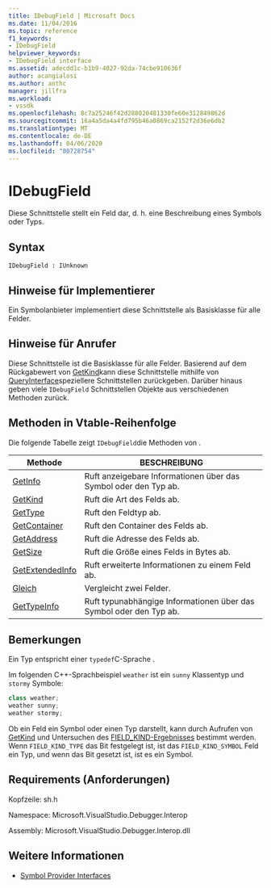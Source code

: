 ```yaml
---
title: IDebugField | Microsoft Docs
ms.date: 11/04/2016
ms.topic: reference
f1_keywords:
- IDebugField
helpviewer_keywords:
- IDebugField interface
ms.assetid: adecdd1c-b1b9-4027-92da-74cbe910636f
author: acangialosi
ms.author: anthc
manager: jillfra
ms.workload:
- vssdk
ms.openlocfilehash: 8c7a25246f42d288020481330fe60e312849862d
ms.sourcegitcommit: 16a4a5da4a4fd795b46a0869ca2152f2d36e6db2
ms.translationtype: MT
ms.contentlocale: de-DE
ms.lasthandoff: 04/06/2020
ms.locfileid: "80728754"
---
```

# <a name="idebugfield"></a>IDebugField
Diese Schnittstelle stellt ein Feld dar, d. h. eine Beschreibung eines Symbols oder Typs.

## <a name="syntax"></a>Syntax

```
IDebugField : IUnknown
```

## <a name="notes-for-implementers"></a>Hinweise für Implementierer
 Ein Symbolanbieter implementiert diese Schnittstelle als Basisklasse für alle Felder.

## <a name="notes-for-callers"></a>Hinweise für Anrufer
 Diese Schnittstelle ist die Basisklasse für alle Felder. Basierend auf dem Rückgabewert von [GetKind](../../../extensibility/debugger/reference/idebugfield-getkind.md)kann diese Schnittstelle mithilfe von [QueryInterface](/cpp/atl/queryinterface)speziellere Schnittstellen zurückgeben. Darüber hinaus geben viele `IDebugField` Schnittstellen Objekte aus verschiedenen Methoden zurück.

## <a name="methods-in-vtable-order"></a>Methoden in Vtable-Reihenfolge
 Die folgende Tabelle zeigt `IDebugField`die Methoden von .

|Methode|BESCHREIBUNG|
|------------|-----------------|
|[GetInfo](../../../extensibility/debugger/reference/idebugfield-getinfo.md)|Ruft anzeigebare Informationen über das Symbol oder den Typ ab.|
|[GetKind](../../../extensibility/debugger/reference/idebugfield-getkind.md)|Ruft die Art des Felds ab.|
|[GetType](../../../extensibility/debugger/reference/idebugfield-gettype.md)|Ruft den Feldtyp ab.|
|[GetContainer](../../../extensibility/debugger/reference/idebugfield-getcontainer.md)|Ruft den Container des Felds ab.|
|[GetAddress](../../../extensibility/debugger/reference/idebugfield-getaddress.md)|Ruft die Adresse des Felds ab.|
|[GetSize](../../../extensibility/debugger/reference/idebugfield-getsize.md)|Ruft die Größe eines Felds in Bytes ab.|
|[GetExtendedInfo](../../../extensibility/debugger/reference/idebugfield-getextendedinfo.md)|Ruft erweiterte Informationen zu einem Feld ab.|
|[Gleich](../../../extensibility/debugger/reference/idebugfield-equal.md)|Vergleicht zwei Felder.|
|[GetTypeInfo](../../../extensibility/debugger/reference/idebugfield-gettypeinfo.md)|Ruft typunabhängige Informationen über das Symbol oder den Typ ab.|

## <a name="remarks"></a>Bemerkungen
 Ein Typ entspricht einer `typedef`C-Sprache .

 Im folgenden C++-Sprachbeispiel `weather` ist ein `sunny` Klassentyp und `stormy` Symbole:

```cpp
class weather;
weather sunny;
weather stormy;
```

 Ob ein Feld ein Symbol oder einen Typ darstellt, kann durch Aufrufen von [GetKind](../../../extensibility/debugger/reference/idebugfield-getkind.md) und Untersuchen des [FIELD_KIND-Ergebnisses](../../../extensibility/debugger/reference/field-kind.md) bestimmt werden. Wenn `FIELD_KIND_TYPE` das Bit festgelegt ist, ist das `FIELD_KIND_SYMBOL` Feld ein Typ, und wenn das Bit gesetzt ist, ist es ein Symbol.

## <a name="requirements"></a>Requirements (Anforderungen)
 Kopfzeile: sh.h

 Namespace: Microsoft.VisualStudio.Debugger.Interop

 Assembly: Microsoft.VisualStudio.Debugger.Interop.dll

## <a name="see-also"></a>Weitere Informationen
- [Symbol Provider Interfaces](../../../extensibility/debugger/reference/symbol-provider-interfaces.md)
